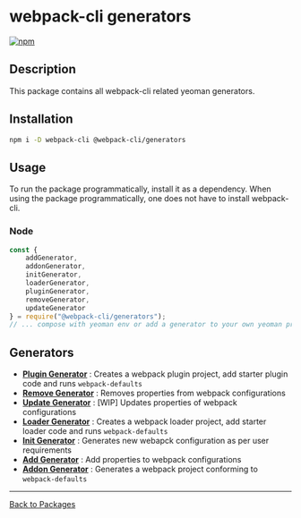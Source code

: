 # webpack-cli generators

[![npm](https://img.shields.io/npm/dm/@webpack-cli/generators.svg)](https://www.npmjs.com/package/@webpack-cli/generators)

## Description

This package contains all webpack-cli related yeoman generators.

## Installation

```bash
npm i -D webpack-cli @webpack-cli/generators
```

## Usage

To run the package programmatically, install it as a dependency. When using the package programmatically, one does not have to install webpack-cli.

### Node

```js
const {
	addGenerator,
	addonGenerator,
	initGenerator,
	loaderGenerator,
	pluginGenerator,
	removeGenerator,
	updateGenerator
} = require("@webpack-cli/generators");
// ... compose with yeoman env or add a generator to your own yeoman project
```

## Generators

- [**Plugin Generator**](https://github.com/webpack/webpack-cli/blob/master/packages/generators/plugin-generator.ts) : Creates a webpack plugin project, add starter plugin code and runs `webpack-defaults`
- [**Remove Generator**](https://github.com/webpack/webpack-cli/blob/master/packages/generators/remove-generator.ts) : Removes properties from webpack configurations
- [**Update Generator**](https://github.com/webpack/webpack-cli/blob/master/packages/generators/update-generator.ts) : [WIP] Updates properties of webpack configurations
- [**Loader Generator**](https://github.com/webpack/webpack-cli/blob/master/packages/generators/loader-generator.ts) : Creates a webpack loader project, add starter loader code and runs `webpack-defaults`
- [**Init Generator**](https://github.com/webpack/webpack-cli/blob/master/packages/generators/init-generator.ts) : Generates new webapck configuration as per user requirements
- [**Add Generator**](https://github.com/webpack/webpack-cli/blob/master/packages/generators/add-generator.ts) : Add properties to webpack configurations
- [**Addon Generator**](https://github.com/webpack/webpack-cli/blob/master/packages/generators/addon-generator.ts) : Generates a webpack project conforming to `webpack-defaults`

---

[Back to Packages](https://github.com/webpack/webpack-cli/tree/master/packages)
